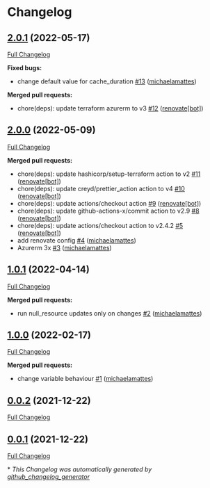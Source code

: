# Changelog

## [2.0.1](https://github.com/T-Systems-MMS/terraform-azurerm-frontdoor/tree/2.0.1) (2022-05-17)

[Full Changelog](https://github.com/T-Systems-MMS/terraform-azurerm-frontdoor/compare/2.0.0...2.0.1)

**Fixed bugs:**

- change default value for cache\_duration [\#13](https://github.com/T-Systems-MMS/terraform-azurerm-frontdoor/pull/13) ([michaelamattes](https://github.com/michaelamattes))

**Merged pull requests:**

- chore\(deps\): update terraform azurerm to v3 [\#12](https://github.com/T-Systems-MMS/terraform-azurerm-frontdoor/pull/12) ([renovate[bot]](https://github.com/apps/renovate))

## [2.0.0](https://github.com/T-Systems-MMS/terraform-azurerm-frontdoor/tree/2.0.0) (2022-05-09)

[Full Changelog](https://github.com/T-Systems-MMS/terraform-azurerm-frontdoor/compare/1.0.1...2.0.0)

**Merged pull requests:**

- chore\(deps\): update hashicorp/setup-terraform action to v2 [\#11](https://github.com/T-Systems-MMS/terraform-azurerm-frontdoor/pull/11) ([renovate[bot]](https://github.com/apps/renovate))
- chore\(deps\): update creyd/prettier\_action action to v4 [\#10](https://github.com/T-Systems-MMS/terraform-azurerm-frontdoor/pull/10) ([renovate[bot]](https://github.com/apps/renovate))
- chore\(deps\): update actions/checkout action [\#9](https://github.com/T-Systems-MMS/terraform-azurerm-frontdoor/pull/9) ([renovate[bot]](https://github.com/apps/renovate))
- chore\(deps\): update github-actions-x/commit action to v2.9 [\#8](https://github.com/T-Systems-MMS/terraform-azurerm-frontdoor/pull/8) ([renovate[bot]](https://github.com/apps/renovate))
- chore\(deps\): update actions/checkout action to v2.4.2 [\#5](https://github.com/T-Systems-MMS/terraform-azurerm-frontdoor/pull/5) ([renovate[bot]](https://github.com/apps/renovate))
- add renovate config [\#4](https://github.com/T-Systems-MMS/terraform-azurerm-frontdoor/pull/4) ([michaelamattes](https://github.com/michaelamattes))
- Azurerm 3x [\#3](https://github.com/T-Systems-MMS/terraform-azurerm-frontdoor/pull/3) ([michaelamattes](https://github.com/michaelamattes))

## [1.0.1](https://github.com/T-Systems-MMS/terraform-azurerm-frontdoor/tree/1.0.1) (2022-04-14)

[Full Changelog](https://github.com/T-Systems-MMS/terraform-azurerm-frontdoor/compare/1.0.0...1.0.1)

**Merged pull requests:**

- run null\_resource updates only on changes [\#2](https://github.com/T-Systems-MMS/terraform-azurerm-frontdoor/pull/2) ([michaelamattes](https://github.com/michaelamattes))

## [1.0.0](https://github.com/T-Systems-MMS/terraform-azurerm-frontdoor/tree/1.0.0) (2022-02-17)

[Full Changelog](https://github.com/T-Systems-MMS/terraform-azurerm-frontdoor/compare/0.0.2...1.0.0)

**Merged pull requests:**

- change variable behaviour [\#1](https://github.com/T-Systems-MMS/terraform-azurerm-frontdoor/pull/1) ([michaelamattes](https://github.com/michaelamattes))

## [0.0.2](https://github.com/T-Systems-MMS/terraform-azurerm-frontdoor/tree/0.0.2) (2021-12-22)

[Full Changelog](https://github.com/T-Systems-MMS/terraform-azurerm-frontdoor/compare/0.0.1...0.0.2)

## [0.0.1](https://github.com/T-Systems-MMS/terraform-azurerm-frontdoor/tree/0.0.1) (2021-12-22)

[Full Changelog](https://github.com/T-Systems-MMS/terraform-azurerm-frontdoor/compare/a6212ce3a8c9ab830b6b9b4afe4e47cba444958f...0.0.1)



\* *This Changelog was automatically generated by [github_changelog_generator](https://github.com/github-changelog-generator/github-changelog-generator)*
